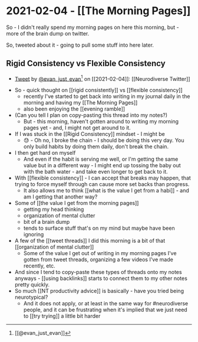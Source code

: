 # 2021-02-04 - [[The Morning Pages]]

So - I didn't really spend my morning pages on here this morning, but - more of the brain dump on twitter. 

So, tweeted about it - going to pull some stuff into here later.

## Rigid Consistency vs Flexible Consistency


- [Tweet](https://twitter.com/i/status/1357317535260147712) by [@evan_just_evan](https://twitter.com/evan_just_evan)[^1] on [[2021-02-04]]: [[Neurodiverse Twitter]]

[^1]: [[@evan_just_evan]] 

- So - quick thought on [[rigid consistently]] vs [[flexible consistency]]
  - recently I've started to get back into writing in my journal daily in the morning and having my [[The Morning Pages]]
  - also been enjoying the [[evening ramble]]
- (Can you tell I plan on copy-pasting this thread into my notes?)
  - But - this morning, haven't gotten around to writing my morning pages yet - and, I might not get around to it.
- If I was stuck in the [[Rigid Consistency]] mindset - I might be
  - 😓 - Oh no, I broke the chain - I should be doing this very day. You only build habits by doing them daily, don't break the chain.
- I then get hard on myself
  - And even if the habit is serving me well, or I'm getting the same value but in a different way - I might end up tossing the baby out with the bath water - and take even longer to get back to it.
- With [[flexible consistency]] - I can accept that breaks may happen, that trying to force myself through can cause more set backs than progress.
  - It also allows me to think [[what is the value I get from a habi]] - and am I getting that another way?
- Some of [[the value I get from the morning pages]]
  - getting my head thinking
  - organization of mental clutter
  - bit of a brain dump
  - tends to surface stuff that's on my mind but maybe have been ignoring
- A few of the [[tweet threads]] I did this morning is a bit of that [[organization of mental clutter]]
  - Some of the value I get out of writing in my morning pages I've gotten from tweet threads, organizing a few videos I've made recently, etc.
- And since I tend to copy-paste these types of threads onto my notes anyways - [[using backlinks]] starts to connect them to my other notes pretty quickly.
- So much [[NT productivity advice]] is basically - have you tried being neurotypical?
  - And it does not apply, or at least in the same way for #neurodiverse people, and it can be frustrating when it's implied that we just need to [[try trying]] a little bit harder
